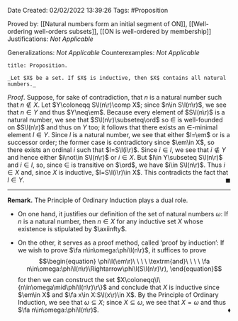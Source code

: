 <div class="topSpace"></div>

Date Created: 02/02/2022 13:39:26
Tags: #Proposition

Proved by: [[Natural numbers form an initial segment of ON]], [[Well-ordering well-orders subsets]], [[ON is well-ordered by membership]]
Justifications: _Not Applicable_

Generalizations: _Not Applicable_
Counterexamples: _Not Applicable_

``` ad-Proposition
title: Proposition.

_Let $X$ be a set. If $X$ is inductive, then $X$ contains all natural numbers._

```

_Proof_. Suppose, for sake of contradiction, that $n$ is a natural number such that $n\not\in X$. Let $Y\coloneqq S\l(n\r)\comp X$; since $n\in S\l(n\r)$, we see that $n\in Y$ and thus $Y\neq\em$. Because every element of $S\l(n\r)$ is a natural number, we see that $S\l(n\r)\subseteq\ord$ so $\in$ is well-founded on $S\l(n\r)$ and thus on $Y$ too; it follows that there exists an $\in$-minimal element $l\in Y$. Since $l$ is a natural number, we see that either $l=\em$ or is a successor order; the former case is contradictory since $\em\in X$, so there exists an ordinal $i$ such that $l=S\l(i\r)$. Since $i\in l$, we see that $i\not\in Y$ and hence either $i\not\in S\l(n\r)$ or $i\in X$. But $l\in Y\subseteq S\l(n\r)$ and $i\in l$, so, since $\in$ is transitive on $\ord$, we have $i\in S\l(n\r)$. Thus $i\in X$ and, since $X$ is inductive, $l=S\l(i\r)\in X$. This contradicts the fact that $l\in Y$.<span style="float:right;">$\blacksquare$</span>

---

**Remark.** The Principle of Ordinary Induction plays a dual role.
* On one hand, it justifies our definition of the set of natural numbers $\omega$: If $n$ is a natural number, then $n\in X$ for any inductive set $X$ whose existence is stipulated by $\axiinfty$.

* On the other, it serves as a proof method, called $\textrm{`}$proof by induction$\textrm{'}$: If we wish to prove $\fa n\in\omega:\phi\l(n\r)$, it suffices to prove
$$\begin{equation}
    \phi\l(\em\r)\ \ \ \ \textrm{and}\ \ \ \ \fa n\in\omega:\phi\l(n\r)\Rightarrow\phi\l(S\l(n\r)\r),
\end{equation}$$
for then we can construct the set $X\coloneqq\l\{n\in\omega\mid\phi\l(n\r)\r\}$ and conclude that $X$ is inductive since $\em\in X$ and $\fa x\in X:S\l(x\r)\in X$. By the Principle of Ordinary Induction, we see that $\omega\subseteq X$; since $X\subseteq\omega$, we see that $X=\omega$ and thus $\fa n\in\omega:\phi\l(n\r)$.<span style="float:right;">$\blacklozenge$</span>
